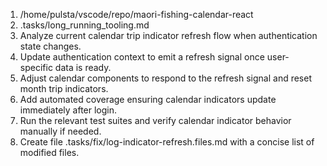 1. /home/pulsta/vscode/repo/maori-fishing-calendar-react
2. .tasks/long_running_tooling.md
3. Analyze current calendar trip indicator refresh flow when authentication state changes.
4. Update authentication context to emit a refresh signal once user-specific data is ready.
5. Adjust calendar components to respond to the refresh signal and reset month trip indicators.
6. Add automated coverage ensuring calendar indicators update immediately after login.
7. Run the relevant test suites and verify calendar indicator behavior manually if needed.
8. Create file .tasks/fix/log-indicator-refresh.files.md with a concise list of modified files.
